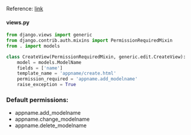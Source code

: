 ---
---

Reference: [link](https://docs.djangoproject.com/en/1.11/topics/auth/default/#default-permissions)

#### views.py
```python
from django.views import generic
from django.contrib.auth.mixins import PermissionRequiredMixin
from . import models

class CreateView(PermissionRequiredMixin, generic.edit.CreateView):
    model = models.ModelName
    fields = ['name']
    template_name = 'appname/create.html'
    permission_required = 'appname.add_modelname'
    raise_exception = True
```

### Default permissions:
- appname.add_modelname
- appname.change_modelname
- appname.delete_modelname

